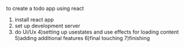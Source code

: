 to create a todo app using react
1) install react app
2) set up development server
3) do Ui/Ux
4)setting up usestates and use effects for loading content
5)adding additional features
6)final touching 
7)finishing